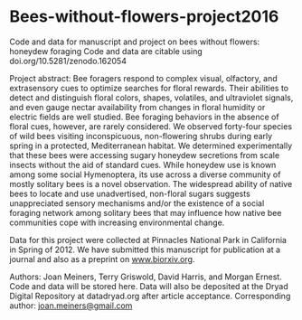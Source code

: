# Bees-without-flowers-project2016
Code and data for manuscript and project on bees without flowers: honeydew foraging
Code and data are citable using doi.org/10.5281/zenodo.162054

Project abstract: Bee foragers respond to complex visual, olfactory, and extrasensory cues to optimize searches for floral rewards. Their abilities to detect and distinguish floral colors, shapes, volatiles, and ultraviolet signals, and even gauge nectar availability from changes in floral humidity or electric fields are well studied. Bee foraging behaviors in the absence of floral cues, however, are rarely considered. We observed forty-four species of wild bees visiting inconspicuous, non-flowering shrubs during early spring in a protected, Mediterranean habitat. We determined experimentally that these bees were accessing sugary honeydew secretions from scale insects without the aid of standard cues. While honeydew use is known among some social Hymenoptera, its use across a diverse community of mostly solitary bees is a novel observation. The widespread ability of native bees to locate and use unadvertised, non-floral sugars suggests unappreciated sensory mechanisms and/or the existence of a social foraging network among solitary bees that may influence how native bee communities cope with increasing environmental change. 

Data for this project were collected at Pinnacles National Park in California in Spring of 2012. We have submitted this manuscript for publication at a journal and also as a preprint on www.biorxiv.org.

Authors: Joan Meiners, Terry Griswold, David Harris, and Morgan Ernest. Code and data will be stored here. Data will also be deposited at the Dryad Digital Repository at datadryad.org after article acceptance.
Corresponding author: joan.meiners@gmail.com
